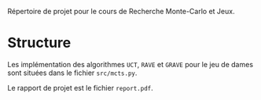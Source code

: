 Répertoire de projet pour le cours de Recherche Monte-Carlo et Jeux.

# Structure

Les implémentation des algorithmes `UCT`, `RAVE` et `GRAVE` pour le jeu de dames sont situées dans le fichier `src/mcts.py`.

Le rapport de projet est le fichier `report.pdf`.
